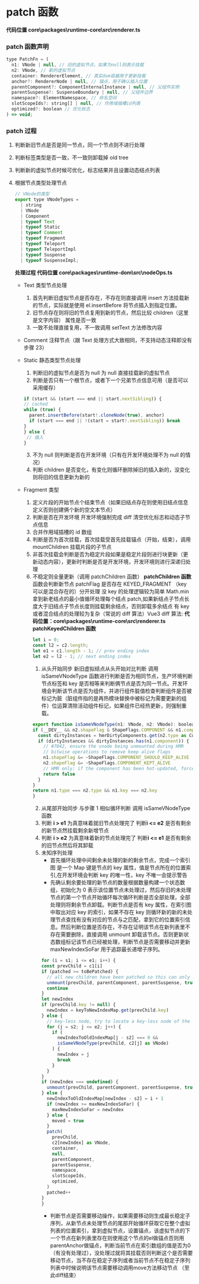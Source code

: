 # patch 函数

**代码位置 core\packages\runtime-core\src\renderer.ts**

### patch 函数声明

```js
type PatchFn = (
  n1: VNode | null, // 旧的虚拟节点，如果为null则表示挂载
  n2: VNode, // 新的虚拟节点
  container: RendererElement, // 真实dom容器用于更新挂载
  anchor?: RendererNode | null, // 锚点，用于确认插入位置
  parentComponent?: ComponentInternalInstance | null, // 父组件实例
  parentSuspense?: SuspenseBoundary | null, // 父组件边界
  namespace?: ElementNamespace, // 命名空间
  slotScopeIds?: string[] | null, // 作用域插槽id列表
  optimized?: boolean // 优化标志
) => void;
```

### patch 过程

1. 判断新旧节点是否是同一节点，同一个节点则不进行处理
2. 判断标签类型是否一致，不一致则卸载掉 old tree
3. 判断新的虚拟节点时候可优化，标志结果并且设置动态结点列表
4. 根据节点类型处理节点

   ```js
   // VNode的类型
   export type VNodeTypes =
     | string
     | VNode
     | Component
     | typeof Text
     | typeof Static
     | typeof Comment
     | typeof Fragment
     | typeof Teleport
     | typeof TeleportImpl
     | typeof Suspense
     | typeof SuspenseImpl;
   ```

   **处理过程 代码位置 core\packages\runtime-dom\src\nodeOps.ts**

   - Text 类型节点处理
     1. 首先判断旧虚拟节点是否存在，不存在则直接调用 insert 方法挂载新的节点，实际就是使用 el.insertBefore 将节点插入到指定位置。
     2. 旧节点存在则将旧的节点复用到新的节点，然后比较 children（这里是文字内容） 属性是否一致
     3. 一致不处理直接复用，不一致调用 setText 方法修改内容
   - Comment 注释节点（跟 Text 处理方式大致相同，不支持动态注释即没有步骤 23）
   - Static 静态类型节点处理

     1. 判断旧的虚拟节点是否为 null 为 null 直接挂载新的虚拟节点
     2. 判断是否只有一个根节点，或者下一个兄弟节点信息可用（是否可以采用缓存）

     ```js
     if (start && (start === end || start.nextSibling)) {
     // cached
     while (true) {
       parent.insertBefore(start!.cloneNode(true), anchor)
       if (start === end || !(start = start!.nextSibling)) break
     }
     } else {
      // 插入
     }
     ```

     3. 不为 null 则判断是否在开发环境（只有在开发环境处理不为 null 的情况）
     4. 判断 children 是否变化，有变化则循环删除掉旧的插入新的，没变化则将旧的信息更新为新的

   - Fragment 类型
     1. 定义片段的开始节点个结束节点（如果旧结点存在则使用旧结点信息定义否则创建俩个新的空文本节点）
     2. 判断是否在开发环境 开发环境强制完成 diff 清空优化标志和动态子节点信息
     3. 合并作用域插槽的 id 数组
     4. 判断是否为首次挂载，首次挂载受首先挂载锚点（开始，结束），调用 mountChildren 挂载片段的子节点
     5. 非首次挂载会判断是否为稳定片段如果是稳定片段则进行块更新（更新动态内容），更新时判断是否是开发环境，开发环境则进行深递归处理
     6. 不稳定则全量更新（调用 patchChildren 函数）
        **patchChildren 函数**
        函数会判断新节点 patchFlag 是否存在 KEYED_FRAGMENT （key 可以是混合存在的）分开处理
        没 key 的处理逻辑较为简单 Math.min 拿到新老结点的最小值循环处理每个结点 patch,如果新结点子节点长度大于旧结点子节点长度则挂载剩余结点，否则卸载多余结点
        有 key 或者混合结点的处理较为复杂（常说的 diff 算法）Vue3 diff 算法: **代码位置：core\packages\runtime-core\src\renderer.ts patchKeyedChildren 函数**
        ```js
        let i = 0;
        const l2 = c2.length;
        let e1 = c1.length - 1; // prev ending index
        let e2 = l2 - 1; // next ending index
        ```
        1. 从头开始同步 新旧虚拟结点从头开始对比判断 调用 isSameVNodeType 函数进行判断是否为相同节点，生产环境判断节点标签和 key 是否相等来判断俩节点是否为同一节点。开发环境会判断该节点是否为组件，并进行组件脏值检查判断组件是否被标记为脏（脏组件指的是再热模块替换中被标记为需要更新的组件）位运算清除活动组件标记，如果组件已经热更新，则强制重载。
        ```js
        export function isSameVNodeType(n1: VNode, n2: VNode): boolean {
        if (__DEV__ && n2.shapeFlag & ShapeFlags.COMPONENT && n1.component) {
          const dirtyInstances = hmrDirtyComponents.get(n2.type as ConcreteComponent)
          if (dirtyInstances && dirtyInstances.has(n1.component)) {
            // #7042, ensure the vnode being unmounted during HMR
            // bitwise operations to remove keep alive flags
            n1.shapeFlag &= ~ShapeFlags.COMPONENT_SHOULD_KEEP_ALIVE
            n2.shapeFlag &= ~ShapeFlags.COMPONENT_KEPT_ALIVE
            // HMR only: if the component has been hot-updated, force a reload.
            return false
          }
        }
        return n1.type === n2.type && n1.key === n2.key
        }
        ```
        2. 从尾部开始同步 与步骤 1 相似循环判断 调用 isSameVNodeType 函数
        3. 判断 **i > e1** 为真意味着就旧节点处理完了 判断**i <= e2** 是否有剩余的新节点然挂载剩余新增节点
        4. 判断 **i > e2** 为真意味着新的节点处理完了 判断**i <= e1** 是否有剩余的旧节点然后将其卸载
        5. 未知序列处理
           - 首先循环处理中间剩余未处理的新的剩余节点，完成一个索引图 是一个 Map 键是节点的 key 属性，值是节点所在的位置索引,在开发环境会判断 key 的唯一性，key 不唯一会提示警告
           - 先确认剩余要处理的新节点的数量根据数量构建一个状态数组，初始化为 0 表示该位置节点未处理过，然后存旧的未处理节点的第一个节点开始循环每次循环判断是否全部处理，全部处理则将剩余节点卸载。判断节点是否有 key 属性，在索引图中取出对应 key 的索引，如果不存在 key 则循环新的新的未处理节点查找有没有对应的节点与之匹配，拿到它的位置索引信息。然后判断位置是否存在，不存在证明该节点在新列表里不存在需要删除，直接调用 unmount 卸载该节点。否则更新状态数组标记该节点已经被处理，判断节点是否需要移动并更新 maxNewIndexSoFar 用于追踪最长递增子序列。
           ```js
           for (i = s1; i <= e1; i++) {
           const prevChild = c1[i]
           if (patched >= toBePatched) {
             // all new children have been patched so this can only be a removal
             unmount(prevChild, parentComponent, parentSuspense, true)
             continue
           }
           let newIndex
           if (prevChild.key != null) {
             newIndex = keyToNewIndexMap.get(prevChild.key)
           } else {
             // key-less node, try to locate a key-less node of the same type
             for (j = s2; j <= e2; j++) {
               if (
                 newIndexToOldIndexMap[j - s2] === 0 &&
                 isSameVNodeType(prevChild, c2[j] as VNode)
               ) {
                 newIndex = j
                 break
               }
             }
           }
           if (newIndex === undefined) {
             unmount(prevChild, parentComponent, parentSuspense, true)
           } else {
             newIndexToOldIndexMap[newIndex - s2] = i + 1
             if (newIndex >= maxNewIndexSoFar) {
               maxNewIndexSoFar = newIndex
             } else {
               moved = true
             }
             patch(
               prevChild,
               c2[newIndex] as VNode,
               container,
               null,
               parentComponent,
               parentSuspense,
               namespace,
               slotScopeIds,
               optimized,
             )
             patched++
           }
           }
           ```
           - 判断节点是否需要移动操作，如果需要移动则生成最长稳定子序列，从新节点未处理节点的尾部开始循环获取它在整个虚拟列表的位置索引，拿到虚拟节点，设置锚点，该虚拟节点的下一个节点在新列表里存在则使用这个节点的el做锚点否则用parentAnchor做锚点，判断当前节点在索引数组的值是否为0（有没有处理过），没处理过就将其挂载否则判断这个是否需要移动节点，当不存在稳定子序列或者当前节点不在稳定子序列列表中时候说明该节点需要移动调用move方法移动节点 （至此diff结束） 

